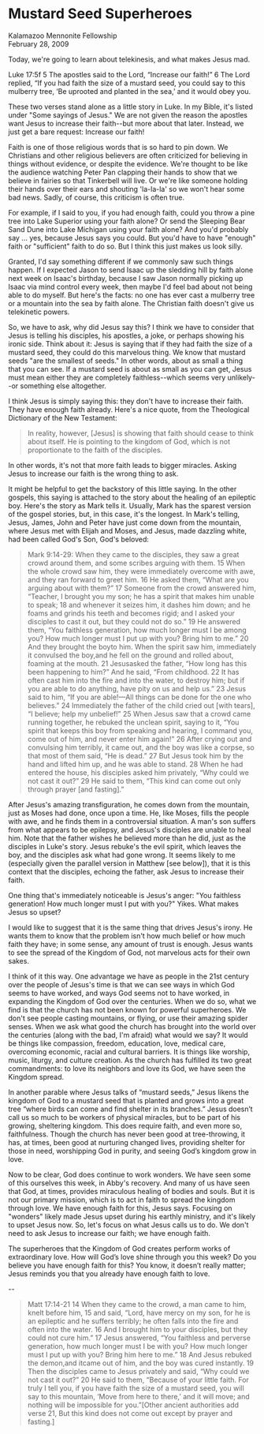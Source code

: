 # Mustard Seed Superheroes #
Kalamazoo Mennonite Fellowship  
February 28, 2009  


Today, we're going to learn about telekinesis, and what makes Jesus mad.


Luke 17:5f
5 The apostles said to the Lord, “Increase our faith!” 6 The Lord replied, “If you had faith the size of a mustard seed, you could say to this mulberry tree, ‘Be uprooted and planted in the sea,’ and it would obey you.


These two verses stand alone as a little story in Luke. In my Bible, it's listed under "Some sayings of Jesus." We are not given the reason the apostles want Jesus to increase their faith--but more about that later. Instead, we just get a bare request: Increase our faith!

Faith is one of those religious words that is so hard to pin down. We Christians and other religious believers are often criticized for believing in things without evidence, or despite the evidence. We're thought to be like the audience watching Peter Pan clapping their hands to show that we believe in fairies so that Tinkerbell will live. Or we're like someone holding their hands over their ears and shouting 'la-la-la' so we won't hear some bad news. Sadly, of course, this criticism is often true.

For example, if I said to you, if you had enough faith, could you throw a pine tree into Lake Superior using your faith alone? Or send the Sleeping Bear Sand Dune into Lake Michigan using your faith alone? And you'd probably say ... yes, because Jesus says you could. But you'd have to have "enough" faith or "sufficient" faith to do so. But I think this just makes us look silly.

Granted, I'd say something different if we commonly saw such things happen. If I expected Jason to send Isaac up the sledding hill by faith alone next week on Isaac's birthday, because I saw Jason normally picking up Isaac via mind control every week, then maybe I'd feel bad about not being able to do myself. But here's the facts: no one has ever cast a mulberry tree or a mountain into the sea by faith alone. The Christian faith doesn't give us telekinetic powers.

So, we have to ask, why did Jesus say this? I think we have to consider that Jesus is telling his disciples, his apostles, a joke, or perhaps showing his ironic side. Think about it: Jesus is saying that if they had faith the size of a mustard seed, they could do this marvelous thing. We know that mustard seeds "are the smallest of seeds." In other words, about as small a thing that you can see. If a mustard seed is about as small as you can get, Jesus must mean either they are completely faithless--which seems very unlikely--or something else altogether. 

I think Jesus is simply saying this: they don't have to increase their faith. They have enough faith already. Here's a nice quote, from the Theological Dictionary of the New Testament: 

> In reality, however, [Jesus] is showing that faith should cease to think about itself. He is pointing to the kingdom of God, which is not proportionate to the faith of the disciples.

In other words, it's not that more faith leads to bigger miracles. Asking Jesus to increase our faith is the wrong thing to ask. 

It might be helpful to get the backstory of this little saying. In the other gospels, this saying is attached to the story about the healing of an epileptic boy. Here's the story as Mark tells it. Usually, Mark has the sparest version of the gospel stories, but, in this case, it's the longest. In Mark's telling, Jesus, James, John and Peter have just come down from the mountain, where Jesus met with Elijah and Moses, and Jesus, made dazzling white, had been called God's Son, God's beloved:

> Mark 9:14-29: When they came to the disciples, they saw a great crowd around them, and some scribes arguing with them. 15 When the whole crowd saw him, they were immediately overcome with awe, and they ran forward to greet him. 16 He asked them, “What are you arguing about with them?” 17 Someone from the crowd answered him, “Teacher, I brought you my son; he has a spirit that makes him unable to speak; 18 and whenever it seizes him, it dashes him down; and he foams and grinds his teeth and becomes rigid; and I asked your disciples to cast it out, but they could not do so.” 19 He answered them, “You faithless generation, how much longer must I be among you? How much longer must I put up with you? Bring him to me.” 20 And they brought the boy​to him. When the spirit saw him, immediately it convulsed the boy,​and he fell on the ground and rolled about, foaming at the mouth. 21 Jesus​asked the father, “How long has this been happening to him?” And he said, “From childhood. 22 It has often cast him into the fire and into the water, to destroy him; but if you are able to do anything, have pity on us and help us.” 23 Jesus said to him, “If you are able!—All things can be done for the one who believes.” 24 Immediately the father of the child cried out [with tears],​ “I believe; help my unbelief!” 25 When Jesus saw that a crowd came running together, he rebuked the unclean spirit, saying to it, “You spirit that keeps this boy from speaking and hearing, I command you, come out of him, and never enter him again!” 26 After crying out and convulsing him terribly, it came out, and the boy was like a corpse, so that most of them said, “He is dead.” 27 But Jesus took him by the hand and lifted him up, and he was able to stand. 28 When he had entered the house, his disciples asked him privately, “Why could we not cast it out?” 29 He said to them, “This kind can come out only through prayer [and fasting].”​

After Jesus's amazing transfiguration, he comes down from the mountain, just as Moses had done, once upon a time. He, like Moses, fills the people with awe, and he finds them in a controversial situation. A man's son suffers from what appears to be epilepsy, and Jesus's disciples are unable to heal him. Note that the father wishes he believed more than he did, just as the disciples in Luke's story. Jesus rebuke's the evil spirit, which leaves the boy, and the disciples ask what had gone wrong. It seems likely to me (especially given the parallel version in Matthew [see below]), that it is this context that the disciples, echoing the father, ask Jesus to increase their faith.

One thing that's immediately noticeable is Jesus's anger: "You faithless generation! How much longer must I put with you?" Yikes. What makes Jesus so upset?

I would like to suggest that it is the same thing that drives Jesus's irony. He wants them to know that the problem isn't how much belief or how much faith they have; in some sense, any amount of trust is enough. Jesus wants to see the spread of the Kingdom of God, not marvelous acts for their own sakes.

I think of it this way. One advantage we have as people in the 21st century over the people of Jesus's time is that we can see ways in which God seems to have worked, and ways God seems not to have worked, in expanding the Kingdom of God over the centuries. When we do so, what we find is that the church has not been known for powerful superheroes. We don't see people casting mountains, or flying, or use their amazing spider senses. When we ask what good the church has brought into the world over the centuries (along with the bad, I'm afraid) what would we say? It would be things like compassion, freedom, education, love, medical care, overcoming economic, racial and cultural barriers. It is things like worship, music, liturgy, and culture creation. As the church has fulfilled its two great commandments: to love its neighbors and love its God, we have seen the Kingdom spread.

In another parable where Jesus talks of “mustard seeds,” Jesus likens the kingdom of God to a mustard seed that is planted and grows into a great tree “where birds can come and find shelter in its branches.” Jesus doesn’t call us so much to be workers of physical miracles, but to be part of his growing, sheltering kingdom. This does require faith, and even more so, faithfulness. Though the church has never been good at tree-throwing, it has, at times, been good at nurturing changed lives, providing shelter for those in need, worshipping God in purity, and seeing God’s kingdom grow in love.

Now to be clear, God does continue to work wonders. We have seen some of this ourselves this week, in Abby's recovery. And many of us have seen that God, at times, provides miraculous healing of bodies and souls. But it is not our primary mission, which is to act in faith to spread the kingdom through love. We have enough faith for this, Jesus says. Focusing on "wonders" likely made Jesus upset during his earthly ministry, and it's likely to upset Jesus now. So, let's focus on what Jesus calls us to do. We don't need to ask Jesus to increase our faith; we have enough faith. 

The superheroes that the Kingdom of God creates perform works of extraordinary love. How will God’s love shine through you this week? Do you believe you have enough faith for this? You know, it doesn’t really matter; Jesus reminds you that you already have enough faith to love. 

--
>Matt 17:14-21
14 When they came to the crowd, a man came to him, knelt before him, 15 and said, “Lord, have mercy on my son, for he is an epileptic and he suffers terribly; he often falls into the fire and often into the water. 16 And I brought him to your disciples, but they could not cure him.” 17 Jesus answered, “You faithless and perverse generation, how much longer must I be with you? How much longer must I put up with you? Bring him here to me.” 18 And Jesus rebuked the demon,​and it​came out of him, and the boy was cured instantly. 19 Then the disciples came to Jesus privately and said, “Why could we not cast it out?” 20 He said to them, “Because of your little faith. For truly I tell you, if you have faith the size of a mustard seed, you will say to this mountain, ‘Move from here to there,’ and it will move; and nothing will be impossible for you.”​[Other ancient authorities add verse 21, But this kind does not come out except by prayer and fasting.]


 